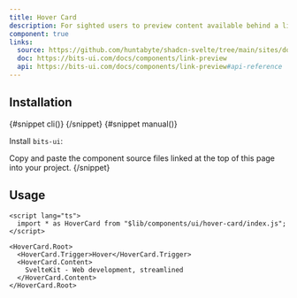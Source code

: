 ```yaml
---
title: Hover Card
description: For sighted users to preview content available behind a link.
component: true
links:
  source: https://github.com/huntabyte/shadcn-svelte/tree/main/sites/docs/src/lib/registry/ui/link-preview
  doc: https://bits-ui.com/docs/components/link-preview
  api: https://bits-ui.com/docs/components/link-preview#api-reference
---
```


<script>
  import { ComponentPreview, PMAddComp, PMInstall, Step, Steps, InstallTabs } from '$lib/components/docs';
</script>

<ComponentPreview name="hover-card-demo">

<div></div>

</ComponentPreview>

## Installation

<InstallTabs>
{#snippet cli()}
<PMAddComp name="hover-card" />
{/snippet}
{#snippet manual()}
<Steps>
<Step>

Install `bits-ui`:

</Step>
<PMInstall command="bits-ui -D" />
<Step>Copy and paste the component source files linked at the top of this page into your project.</Step>
</Steps>
{/snippet}
</InstallTabs>

## Usage

```svelte
<script lang="ts">
  import * as HoverCard from "$lib/components/ui/hover-card/index.js";
</script>

<HoverCard.Root>
  <HoverCard.Trigger>Hover</HoverCard.Trigger>
  <HoverCard.Content>
    SvelteKit - Web development, streamlined
  </HoverCard.Content>
</HoverCard.Root>
```
